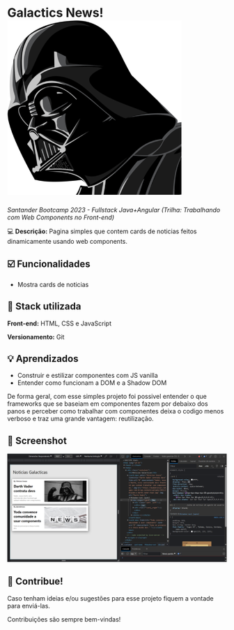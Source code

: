 
# Galactics News! ![darthvader](https://github.com/viniciussz7/web-components-js/blob/main/assets/darth.png)


_Santander Bootcamp 2023 - Fullstack Java+Angular
(Trilha: Trabalhando com Web Components no Front-end)_

💻 **Descrição:** Pagina simples que contem cards de noticias feitos dinamicamente usando web components.


## ☑️ Funcionalidades

- Mostra cards de noticias


## 🧩 Stack utilizada

**Front-end:** HTML, CSS e JavaScript

**Versionamento:** Git


## 💡 Aprendizados

- Construir e estilizar componentes com JS vanilla
- Entender como funcionam a DOM e a Shadow DOM

De forma geral, com esse simples projeto foi possivel entender o que frameworks que se baseiam em componentes fazem por debaixo dos panos e perceber como trabalhar com componentes deixa o codigo menos verboso e traz uma grande vantagem: reutilização.


## 🎨 Screenshot

![App Screenshot](https://github.com/viniciussz7/web-components-js/blob/main/assets/screenshot.png)


## 🤝 Contribue!

Caso tenham ideias e/ou sugestões para esse projeto fiquem a vontade para enviá-las.

Contribuições são sempre bem-vindas!
